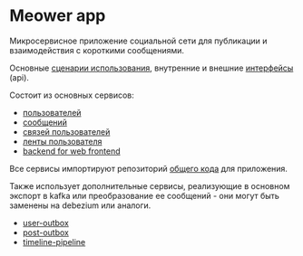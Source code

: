 # Meower app

Микросервисное приложение социальной сети для публикации и взаимодействия с короткими сообщениями. 

Основные [сценарии использования](scenarios/), внутренние и внешние [интерфейсы](https://github.com/Karzoug/meower-api) (api).

Состоит из основных сервисов:
- [пользователей](https://github.com/Karzoug/meower-user-service)
- [сообщений](https://github.com/Karzoug/meower-post-service)
- [связей пользователей](https://github.com/Karzoug/meower-relation-service)
- [ленты пользователя](https://github.com/Karzoug/meower-timeline-service)
- [backend for web frontend](https://github.com/Karzoug/meower-web-service)

Все сервисы импортируют репозиторий [общего кода](https://github.com/Karzoug/meower-common-go) для приложения.

Также использует дополнительные сервисы, реализующие в основном экспорт в kafka или преобразование ее сообщений - они могут быть заменены на debezium или аналоги.
- [user-outbox](https://github.com/Karzoug/meower-user-outbox)
- [post-outbox](https://github.com/Karzoug/meower-post-outbox)
- [timeline-pipeline](https://github.com/Karzoug/meower-timeline-pipeline)